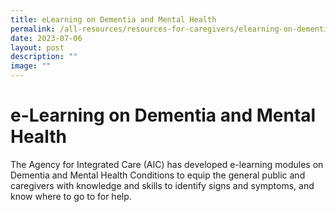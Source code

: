 ```yaml
---
title: eLearning on Dementia and Mental Health
permalink: /all-resources/resources-for-caregivers/elearning-on-dementia-and-mental-health/
date: 2023-07-06
layout: post
description: ""
image: ""
---
```

# e-Learning on Dementia and Mental Health
The Agency for Integrated Care (AIC) has developed e-learning modules on Dementia and Mental Health Conditions to equip the general public and caregivers with knowledge and skills to identify signs and symptoms, and know where to go to for help.